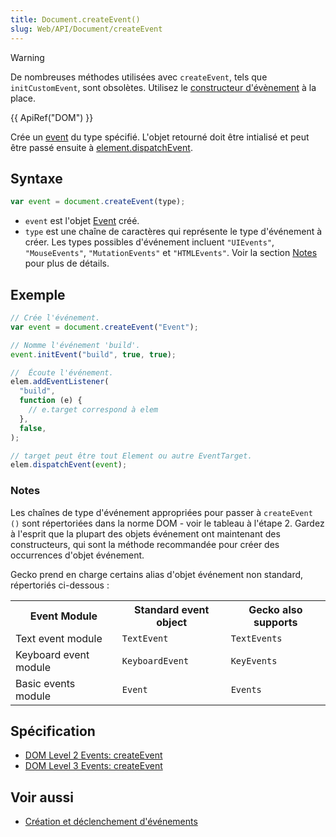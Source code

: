 ```yaml
---
title: Document.createEvent()
slug: Web/API/Document/createEvent
---
```


> [!WARNING]
> De nombreuses méthodes utilisées avec `createEvent`, tels que `initCustomEvent`, sont obsolètes. Utilisez le [constructeur d'évènement](/fr/docs/Web/API/CustomEvent) à la place.

{{ ApiRef("DOM") }}

Crée un [event](/fr/docs/Web/API/Event) du type spécifié. L'objet retourné doit être intialisé et peut être passé ensuite à [element.dispatchEvent](/fr/docs/Web/API/EventTarget/dispatchEvent).

## Syntaxe

```js
var event = document.createEvent(type);
```

- `event` est l'objet [Event](/fr/docs/Web/API/Event) créé.
- `type` est une chaîne de caractères qui représente le type d'événement à créer. Les types possibles d'événement incluent `"UIEvents"`, `"MouseEvents"`, `"MutationEvents"` et `"HTMLEvents"`. Voir la section [Notes](#notes) pour plus de détails.

## Exemple

```js
// Crée l'événement.
var event = document.createEvent("Event");

// Nomme l'événement 'build'.
event.initEvent("build", true, true);

//  Écoute l'événement.
elem.addEventListener(
  "build",
  function (e) {
    // e.target correspond à elem
  },
  false,
);

// target peut être tout Element ou autre EventTarget.
elem.dispatchEvent(event);
```

### Notes

Les chaînes de type d'événement appropriées pour passer à `createEvent ()` sont répertoriées dans la norme DOM - voir le tableau à l'étape 2. Gardez à l'esprit que la plupart des objets événement ont maintenant des constructeurs, qui sont la méthode recommandée pour créer des occurrences d'objet événement.

Gecko prend en charge certains alias d'objet événement non standard, répertoriés ci-dessous :

<table class="fullwidth-table">
  <tbody>
    <tr>
      <th>Event Module</th>
      <th>Standard event object</th>
      <th>Gecko also supports</th>
    </tr>
    <tr>
      <td>Text event module</td>
      <td><code>TextEvent</code></td>
      <td><code>TextEvents</code></td>
    </tr>
    <tr>
      <td>Keyboard event module</td>
      <td><code>KeyboardEvent</code></td>
      <td><code>KeyEvents</code></td>
    </tr>
    <tr>
      <td>Basic events module</td>
      <td><code>Event</code></td>
      <td><code>Events</code></td>
    </tr>
  </tbody>
</table>

## Spécification

- [DOM Level 2 Events: createEvent](https://www.w3.org/TR/DOM-Level-2-Events/events.html#Events-DocumentEvent-createEvent)
- [DOM Level 3 Events: createEvent](https://www.w3.org/TR/DOM-Level-3-Events/#events-Events-DocumentEvent-createEvent)

## Voir aussi

- [Création et déclenchement d'événements](/fr/docs/conflicting/Web/API/Document_Object_Model/Events)
